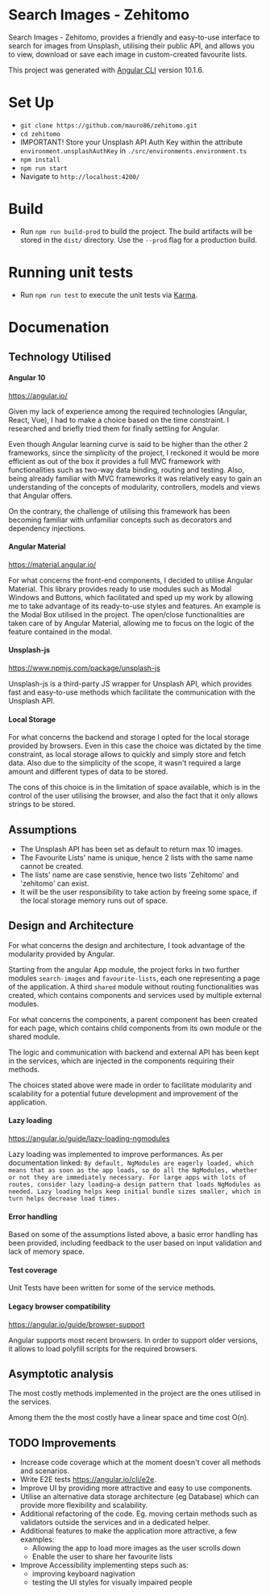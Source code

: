 # Search Images - Zehitomo
Search Images - Zehitomo, provides a friendly and easy-to-use interface to search for images from Unsplash, utilising their public API, and allows you to view, download or save each image in custom-created favourite lists.

This project was generated with [Angular CLI](https://github.com/angular/angular-cli) version 10.1.6.

# Set Up
- `git clone https://github.com/mauro86/zehitomo.git`
- `cd zehitomo`
- IMPORTANT! Store your Unsplash API Auth Key within the attribute `environment.unsplashAuthKey` in `./src/environments.environment.ts`
- `npm install`
- `npm run start`
- Navigate to `http://localhost:4200/`

# Build
- Run `npm run build-prod` to build the project. The build artifacts will be stored in the `dist/` directory. Use the `--prod` flag for a production build.

# Running unit tests
- Run `npm run test` to execute the unit tests via [Karma](https://karma-runner.github.io).

# Documenation

## Technology Utilised

#### Angular 10
https://angular.io/

Given my lack of experience among the required technologies (Angular, React, Vue), I had to make a choice based on the time constraint. I researched and briefly tried them for finally settling for Angular.

Even though Angular learning curve is said to be higher than the other 2 frameworks, since the simplicity of the project, I reckoned it would be more efficient as out of the box it provides a full MVC framework with functionalities such as two-way data binding, routing and testing.
Also, being already familiar with MVC frameworks it was relatively easy to gain an understanding of the concepts of modularity, controllers, models and views that Angular offers.

On the contrary, the challenge of utilising this framework has been becoming familiar with unfamiliar concepts such as decorators and dependency injections.

#### Angular Material
https://material.angular.io/

For what concerns the front-end components, I decided to utilise Angular Material. This library provides ready to use modules such as Modal Windows and Buttons, which facilitated and sped up my work by allowing me to take advantage of its ready-to-use styles and features.
An example is the Modal Box utilised in the project. The open/close functionalities are taken care of by Angular Material, allowing me to focus on the logic of the feature contained in the modal.

#### Unsplash-js 
https://www.npmjs.com/package/unsplash-js

Unsplash-js is a third-party JS wrapper for Unsplash API, which provides fast and easy-to-use methods which facilitate the communication with the Unsplash API.

#### Local Storage
For what concerns the backend and storage I opted for the local storage provided by browsers. Even in this case the choice was dictated by the time constraint, as local storage allows to quickly and simply store and fetch data. Also due to the simplicity of the scope, it wasn't required a large amount and different types of data to be stored.

The cons of this choice is in the limitation of space available, which is in the control of the user utilising the browser, and also the fact that it only allows strings to be stored.

## Assumptions
- The Unsplash API has been set as default to return max 10 images.
- The Favourite Lists' name is unique, hence 2 lists with the same name cannot be created.
- The lists' name are case senstivie, hence two lists 'Zehitomo' and 'zehitomo' can exist.
- It will be the user responsibility to take action by freeing some space, if the local storage memory runs out of space.

## Design and Architecture
For what concerns the design and architecture, I took advantage of the modularity provided by Angular.

Starting from the angular App module, the project forks in two further modules `search-images` and `favourite-lists`, each one representing a page of the application. A third `shared` module without routing functionalities was created, which contains components and services used by multiple external modules.

For what concerns the components, a parent component has been created for each page, which contains child components from its own module or the shared module.

The logic and communication with backend and external API has been kept in the services, which are injected in the components requiring their methods.

The choices stated above were made in order to facilitate modularity and scalability for a potential future development and improvement of the application. 

#### Lazy loading
https://angular.io/guide/lazy-loading-ngmodules

Lazy loading was implemented to improve performances.
As per documentation linked:
`By default, NgModules are eagerly loaded, which means that as soon as the app loads, so do all the NgModules, whether or not they are immediately necessary. For large apps with lots of routes, consider lazy loading—a design pattern that loads NgModules as needed. Lazy loading helps keep initial bundle sizes smaller, which in turn helps decrease load times.`

#### Error handling
Based on some of the assumptions listed above, a basic error handling has been provided, including feedback to the user based on input validation and lack of memory space.

#### Test coverage
Unit Tests have been written for some of the service methods.

#### Legacy browser compatibility
https://angular.io/guide/browser-support

Angular supports most recent browsers. In order to support older versions, it allows to load polyfill scripts for the required browsers.

## Asymptotic analysis
The most costly methods implemented in the project are the ones utilised in the services.

Among them the the most costly have a linear space and time cost O(n).

## TODO Improvements
- Increase code coverage which at the moment doesn't cover all methods and scenarios.
- Write E2E tests https://angular.io/cli/e2e.
- Improve UI by providing more attractive and easy to use components.
- Utilise an alternative data storage architecture (eg Database) which can provide more flexibility and scalability.
- Additional refactoring of the code. Eg. moving certain methods such as validators outside the services and in a dedicated helper.
- Additional features to make the application more attractive, a few examples:
  - Allowing the app to load more images as the user scrolls down
  - Enable the user to share her favourite lists
- Improve Accessibility implementing steps such as:
  - improving keyboard nagivation
  - testing the UI styles for visually impaired people
